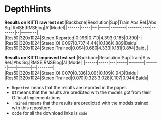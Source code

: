 # DepthHints
**Results on KITTI raw test set**
|Backbone|Resolution|Sup|Train|Abs Rel.|Abs Sq.|RMSE|RMSElog|A1|Model|
|------|-----|---|-----|--------|-------|----|-------|--|--------|
|Res50|320x1024|Stereo|Reported|0.096|0.710|4.393|0.185|0.890|-|
|Res50|320x1024|Stereo|OI|0.097|0.737|4.448|0.186|0.889|[Baidu](https://pan.baidu.com/s/1OPesveOI0us8rVEwal-pGg)|
|Res50|320x1024|Stereo|Trained|0.094|0.680|4.333|0.181|0.894|[Baidu](https://pan.baidu.com/s/12xv0IY_hcO1YtsEZJ2Vuog)|

**Results on KITTI improved test set**
|Backbone|Resolution|Sup|Train|Abs Rel.|Abs Sq.|RMSE|RMSElog|A1|Model|
|------|-----|---|-----|--------|-------|----|-------|--|--------|
|Res50|320x1024|Stereo|OI|0.070|0.336|3.095|0.109|0.943|[Baidu](https://pan.baidu.com/s/1OPesveOI0us8rVEwal-pGg)|
|Res50|320x1024|Stereo|Trained|0.070|0.323|3.028|0.107|0.944|[Baidu](https://pan.baidu.com/s/12xv0IY_hcO1YtsEZJ2Vuog)|

* `Reported` means that the results are reported in the paper.
* `OI` means that the results are predicted with the models got from their Official Implementations.
* `Trained` means that the results are predicted with the models trained with this repository.
* code for all the download links is `smde`
